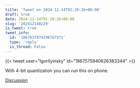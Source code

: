 ```yaml
---
title: 'Tweet on 2024-12-14T02:29:26+00:00'
draft: true
date: 2024-12-14T02:29:26+00:00
slug: '202412140229'
is_tweet: true
tweet_info:
  id: '1867637974298767571'
  type: 'reply'
  is_thread: False
---
```




{{< tweet user="IgorIlyinsky" id="1867575940626383344" >}}

With 4-bit quantization you can run this on phone.

[Discussion](https://x.com/sytelus/status/1867637974298767571)
